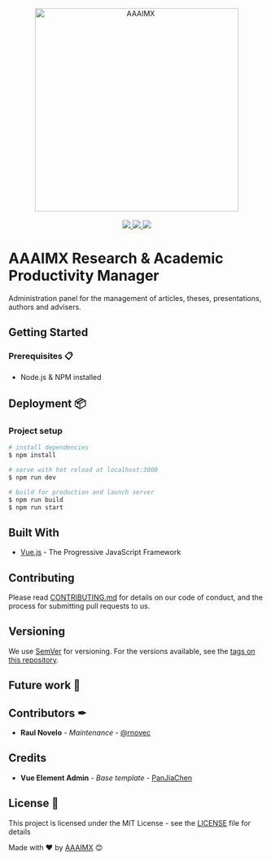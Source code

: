 <!-- init organization banner -->
<p align="center">
    <img src="https://www.aaaimx.org/img/other/aaaimx-ist.png" width="400" alt="AAAIMX"><br><br>
    <a href="https://www.aaaimx.org/" target="_blank">
        <img src="https://img.shields.io/badge/website-AAAI%20Student%20Chapter%20M%C3%A9xico-yellow">
    </a>
    <a href="https://web.facebook.com/aaaimx/" target="_blank">
        <img src="https://img.shields.io/badge/follow%20us-%40aaaimx-blue">
    </a>
    <a href="https://www.paypal.me/aaaimx" target="_blank">
        <img src="https://img.shields.io/badge/donate-support%20us-green">
    </a>
</p>
<!-- end banner -->

# AAAIMX Research & Academic Productivity Manager 
Administration panel for the management of articles, theses, presentations, authors and advisers.

## Getting Started

### Prerequisites 📋

- Node.js & NPM installed

## Deployment 📦

### Project setup

```bash
# install dependencies
$ npm install

# serve with hot reload at localhost:3000
$ npm run dev

# build for production and launch server
$ npm run build
$ npm run start

```

## Built With

- [Vue.js](https://vuejs.org/) - The Progressive JavaScript Framework

## Contributing

Please read [CONTRIBUTING.md](https://www.aaaimx.org/cod) for details on our code of conduct, and the process for submitting pull requests to us.

## Versioning

We use [SemVer](http://semver.org/) for versioning. For the versions available, see the [tags on this repository](https://github.com/your/project/tags).

## Future work 🚀

## Contributors ✒

- **Raul Novelo** - _Maintenance_ - [@rnovec](https://github.com/rnovec)

## Credits

- **Vue Element Admin** - _Base template_ - [PanJiaChen](https://github.com/PanJiaChen/vue-element-admin)

## License 📄

This project is licensed under the MIT License - see the [LICENSE](LICENSE) file for details

Made with ❤️ by [AAAIMX](https://github.com/aaaimx) 😊
